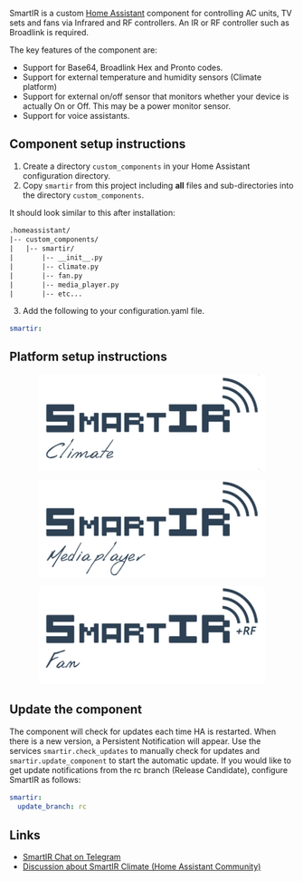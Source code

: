 SmartIR is a custom [Home Assistant](https://www.home-assistant.io/) component for controlling AC units, TV sets and fans via Infrared and RF controllers. An IR or RF controller such as Broadlink is required.

The key features of the component are:
* Support for Base64, Broadlink Hex and Pronto codes.
* Support for external temperature and humidity sensors (Climate platform)
* Support for external on/off sensor that monitors whether your device is actually On or Off. This may be a power monitor sensor.
* Support for voice assistants.

## **Component setup instructions**
1. Create a directory `custom_components` in your Home Assistant configuration directory.
2. Copy `smartir` from this project including **all** files and sub-directories into the directory `custom_components`.

It should look similar to this after installation:
```
.homeassistant/
|-- custom_components/
|   |-- smartir/
|       |-- __init__.py
|       |-- climate.py
|       |-- fan.py
|       |-- media_player.py
|       |-- etc...
```
3. Add the following to your configuration.yaml file.
```yaml
smartir:
```

## **Platform setup instructions**
<p align="center">
  <a href="CLIMATE.md"><img src="assets/smartir_climate.png" width="400" alt="SmartIR Climate"></a>
</p>

<p align="center">
  <a href="MEDIA_PLAYER.md"><img src="assets/smartir_mediaplayer.png" width="400" alt="SmartIR Media Player"></a>
</p>

<p align="center">
  <a href="FAN.md"><img src="assets/smartir_fan.png" width="400" alt="SmartIR Media Player"></a>
</p>

## **Update the component**
The component will check for updates each time HA is restarted. When there is a new version, a Persistent Notification will appear.
Use the services `smartir.check_updates` to manually check for updates and `smartir.update_component` to start the automatic update.
If you would like to get update notifications from the rc branch (Release Candidate), configure SmartIR as follows:
```yaml
smartir:
  update_branch: rc
```

## Links
* [SmartIR Chat on Telegram](https://t.me/smartHomeHub)
* [Discussion about SmartIR Climate (Home Assistant Community)](https://community.home-assistant.io/t/smartir-control-your-climate-tv-and-fan-devices-via-ir-rf-controllers/)
